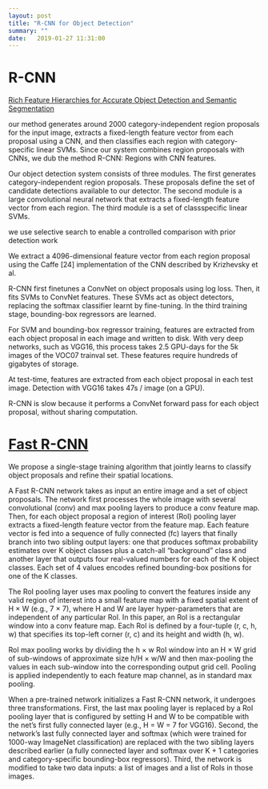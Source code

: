 ```yaml
---
layout: post
title: "R-CNN for Object Detection"
summary: ""
date:   2019-01-27 11:31:00
---
```


# R-CNN

[Rich Feature Hierarchies for Accurate Object Detection and Semantic
Segmentation](https://arxiv.org/pdf/1311.2524.pdf)

our method generates around 2000 category-independent region proposals for the
input image, extracts a fixed-length feature vector from each proposal using a
CNN, and then classifies each region with category-specific linear SVMs. Since
our system combines region proposals with CNNs, we dub the method R-CNN:
Regions with CNN features.

Our object detection system consists of three modules. The first generates
category-independent region proposals. These proposals define the set of
candidate detections available to our detector. The second module is a large
convolutional neural network that extracts a fixed-length feature vector from
each region. The third module is a set of classspecific linear SVMs.

we use selective search to enable a controlled comparison with prior
detection work

We extract a 4096-dimensional feature vector from each region proposal using
the Caffe [24] implementation of the CNN described by Krizhevsky et al.

R-CNN first finetunes a ConvNet on object proposals using log loss. Then, it
fits SVMs to ConvNet features. These SVMs act as object detectors, replacing
the softmax classifier learnt by fine-tuning. In the third training stage,
bounding-box regressors are learned.

For SVM and bounding-box regressor training, features are extracted from each
object proposal in each image and written to disk. With very deep networks,
such as VGG16, this process takes 2.5 GPU-days for the 5k images of the VOC07
trainval set. These features require hundreds of gigabytes of storage.

At test-time, features are extracted from each object proposal in each test
image. Detection with VGG16 takes 47s / image (on a GPU).

R-CNN is slow because it performs a ConvNet forward pass for each object
proposal, without sharing computation.

# [Fast R-CNN](https://arxiv.org/pdf/1504.08083.pdf)

We propose a single-stage training algorithm that jointly learns to
classify object proposals and refine their spatial locations.

A Fast R-CNN network takes as input an entire image and a set of object
proposals. The network first processes the whole image with several
convolutional (conv) and max pooling layers to produce a conv feature map.
Then, for each object proposal a region of interest (RoI) pooling layer
extracts a fixed-length feature vector from the feature map. Each feature
vector is fed into a sequence of fully connected (fc) layers that finally
branch into two sibling output layers: one that produces softmax probability
estimates over K object classes plus a catch-all “background” class and another
layer that outputs four real-valued numbers for each of the K object classes.
Each set of 4 values encodes refined bounding-box positions for one of the K
classes.

The RoI pooling layer uses max pooling to convert the features inside any valid
region of interest into a small feature map with a fixed spatial extent of H ×
W (e.g., 7 × 7), where H and W are layer hyper-parameters that are independent
of any particular RoI. In this paper, an RoI is a rectangular window into a
conv feature map. Each RoI is defined by a four-tuple (r, c, h, w) that
specifies its top-left corner (r, c) and its height and width (h, w).

RoI max pooling works by dividing the h × w RoI window into an H × W grid of
sub-windows of approximate size h/H × w/W and then max-pooling the values in
each sub-window into the corresponding output grid cell. Pooling is applied
independently to each feature map channel, as in standard max pooling.

When a pre-trained network initializes a Fast R-CNN network, it undergoes three
transformations. First, the last max pooling layer is replaced by a RoI pooling
layer that is configured by setting H and W to be compatible with the net’s
first fully connected layer (e.g., H = W = 7 for VGG16). Second, the network’s
last fully connected layer and softmax (which were trained for 1000-way
ImageNet classification) are replaced with the two sibling layers described
earlier (a fully connected layer and softmax over K + 1 categories and
category-specific bounding-box regressors). Third, the network is modified to
take two data inputs: a list of images and a list of RoIs in those images.
